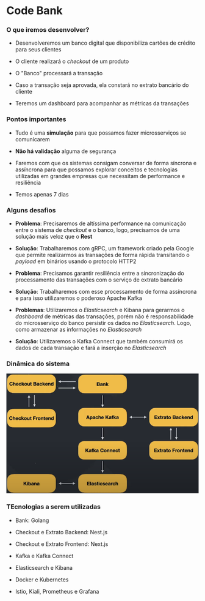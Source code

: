 # Code Bank

### O que iremos desenvolver?

* Desenvolveremos um banco digital que disponibiliza cartões de crédito para seus clientes

* O cliente realizará o _checkout_ de um produto

* O "Banco" processará a transação

* Caso a transação seja aprovada, ela constará no extrato bancário do cliente

* Teremos um dashboard para acompanhar as métricas da transações

### Pontos importantes

* Tudo é uma **simulação** para que possamos fazer microsserviços se comunicarem

* **Não há validação** alguma de segurança

* Faremos com que os sistemas consigam conversar de forma síncrona e assíncrona para que possamos
  explorar conceitos e tecnologias utilizadas em grandes empresas que necessitam de performance e resiliência

* Temos apenas 7 dias

### Alguns desafios

* **Problema**: Precisaremos de altíssima performance na comunicação entre o sistema de _checkout_ e o banco, logo, precisamos de uma solução mais veloz que o **Rest**

* **Solução**: Trabalharemos com gRPC, um framework criado pela Google que permite realizarmos as transações de forma rápida transitando o _payload_ em binários usando o protocolo HTTP2

* **Problema**: Precisamos garantir resiliência entre a sincronização do processamento das transações com o serviço de extrato bancário

* **Solução**: Trabalharemos com esse processamento de forma assíncrona e para isso utilizaremos o poderoso Apache Kafka

* **Problemas**: Utilizaremos o _Elasticsearch_ e Kibana para gerarmos o _dashboard_ de métricas das transações, porém não é responsabilidade do microsserviço do banco persistir os dados no _Elasticsearch_. Logo, como armazenar as informações no _Elasticsearch_

* **Solução**: Utilizaremos o Kafka Connect que também consumirá os dados de cada transação e fará a inserção no _Elasticsearch_

### Dinâmica do sistema

![](./assets/dinamica-do-sistema.png)

### TEcnologias a serem utilizadas

* Bank: Golang

* Checkout e Extrato Backend: Nest.js

* Checkout e Extrato Frontend: Next.js

* Kafka e Kafka Connect

* Elasticsearch e Kibana

* Docker e Kubernetes

* Istio, Kiali, Prometheus e Grafana